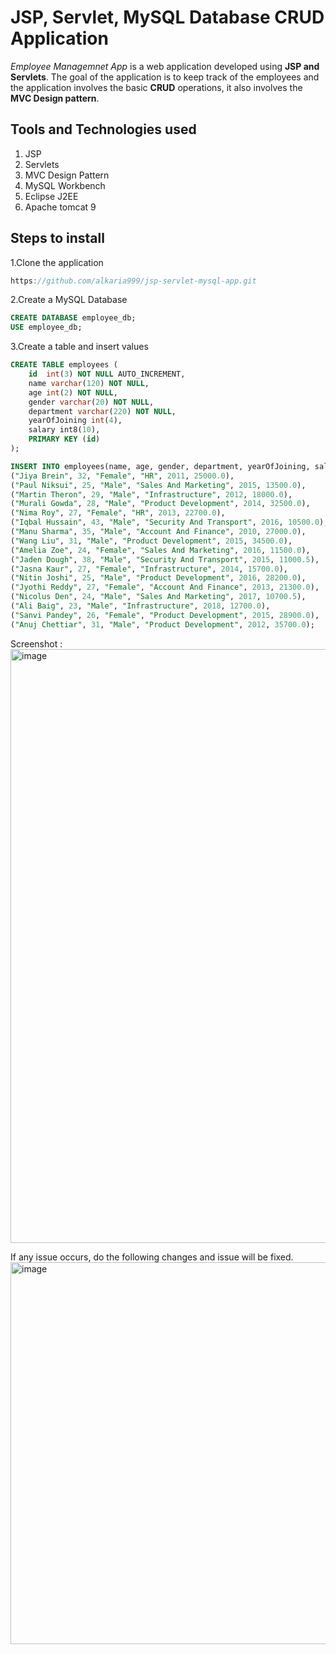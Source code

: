 # JSP, Servlet, MySQL Database CRUD Application

_Employee Managemnet App_ is a web application developed using **JSP and Servlets**. The goal of the application is to keep track of the employees and the application involves the basic **CRUD** operations, it also involves the **MVC Design pattern**. 

## Tools and Technologies used

1. JSP
2. Servlets
3. MVC Design Pattern
4. MySQL Workbench
5. Eclipse J2EE
6. Apache tomcat 9

## Steps to install

1.Clone the application

```javascript
https://github.com/alkaria999/jsp-servlet-mysql-app.git
```

2.Create a MySQL Database

```sql
CREATE DATABASE employee_db;
USE employee_db;
```

3.Create a table and insert values

```sql
CREATE TABLE employees (
	id  int(3) NOT NULL AUTO_INCREMENT,
	name varchar(120) NOT NULL,
    age int(2) NOT NULL,
    gender varchar(20) NOT NULL,
	department varchar(220) NOT NULL,
	yearOfJoining int(4),
    salary int8(10),
	PRIMARY KEY (id)
);

INSERT INTO employees(name, age, gender, department, yearOfJoining, salary) values 
("Jiya Brein", 32, "Female", "HR", 2011, 25000.0),
("Paul Niksui", 25, "Male", "Sales And Marketing", 2015, 13500.0),
("Martin Theron", 29, "Male", "Infrastructure", 2012, 18000.0),
("Murali Gowda", 28, "Male", "Product Development", 2014, 32500.0),
("Nima Roy", 27, "Female", "HR", 2013, 22700.0),
("Iqbal Hussain", 43, "Male", "Security And Transport", 2016, 10500.0),
("Manu Sharma", 35, "Male", "Account And Finance", 2010, 27000.0),
("Wang Liu", 31, "Male", "Product Development", 2015, 34500.0),
("Amelia Zoe", 24, "Female", "Sales And Marketing", 2016, 11500.0),
("Jaden Dough", 38, "Male", "Security And Transport", 2015, 11000.5),
("Jasna Kaur", 27, "Female", "Infrastructure", 2014, 15700.0),
("Nitin Joshi", 25, "Male", "Product Development", 2016, 28200.0),
("Jyothi Reddy", 27, "Female", "Account And Finance", 2013, 21300.0),
("Nicolus Den", 24, "Male", "Sales And Marketing", 2017, 10700.5),
("Ali Baig", 23, "Male", "Infrastructure", 2018, 12700.0),
("Sanvi Pandey", 26, "Female", "Product Development", 2015, 28900.0),
("Anuj Chettiar", 31, "Male", "Product Development", 2012, 35700.0);
```



Screenshot : 
<img width="950" alt="image" src="https://github.com/user-attachments/assets/a7492aea-a84d-42d9-9226-7858b50322aa" />


If any issue occurs, do the following changes and issue will be fixed.
<img width="611" alt="image" src="https://github.com/user-attachments/assets/edce86a3-de3b-4d5e-aa46-786e0fd37f9d" />


